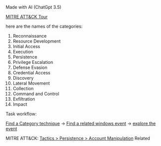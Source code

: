 Made with AI (ChatGpt 3.5)

[MITRE ATT&CK Tour](https://attack.mitre.org)

here are the names of the categories:
1. Reconnaissance
2. Resource Development
3. Initial Access
4. Execution
5. Persistence
6. Privilege Escalation
7. Defense Evasion
8. Credential Access
9. Discovery
10. Lateral Movement
11. Collection
12. Command and Control
13. Exfiltration
14. Impact

Task workflow:

[Find a Category technique](https://attack.mitre.org/) -> [Find a related windows event](https://www.socinvestigation.com/most-common-windows-event-ids-to-hunt-mind-map/) -> [explore the event](https://www.ultimatewindowssecurity.com/securitylog/encyclopedia/)

MITRE ATT&CK: [Tactics > Persistence > Account Manipulation](https://attack.mitre.org/techniques/T1098/)
Related 



